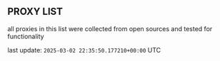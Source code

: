 ## PROXY LIST

all proxies in this list were collected from open sources and tested for functionality

last update: `2025-03-02 22:35:50.177210+00:00` UTC